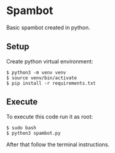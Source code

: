 # Spambot
Basic spambot created in python.

## Setup
Create python virtual environment:
```
$ python3 -m venv venv
$ source venv/bin/activate
$ pip install -r requirements.txt
```
## Execute
To execute this code run it as root:
```
$ sudo bash
$ python3 spambot.py
```
After that follow the terminal instructions.
